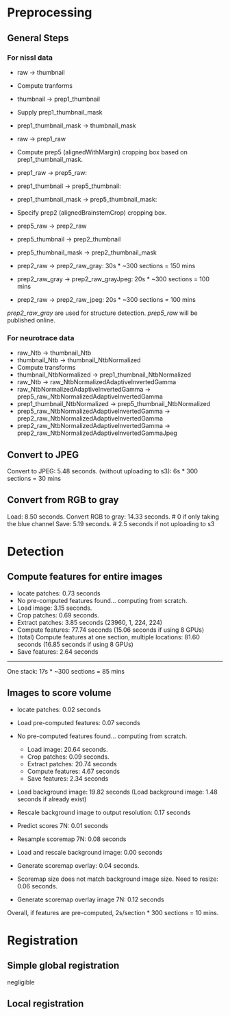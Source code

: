 # Preprocessing

## General Steps

### For nissl data
* raw -> thumbnail
* Compute tranforms
* thumbnail -> prep1_thumbnail
* Supply prep1_thumbnail_mask
* prep1_thumbnail_mask -> thumbnail_mask
* raw -> prep1_raw

* Compute prep5 (alignedWithMargin) cropping box based on prep1_thumbnail_mask.
* prep1_raw -> prep5_raw:
* prep1_thumbnail -> prep5_thumbnail:
* prep1_thumbnail_mask -> prep5_thumbnail_mask:

* Specify prep2 (alignedBrainstemCrop) cropping box.
* prep5_raw -> prep2_raw
* prep5_thumbnail -> prep2_thumbnail
* prep5_thumbnail_mask -> prep2_thumbnail_mask

* prep2_raw -> prep2_raw_gray: 30s * ~300 sections = 150 mins
* prep2_raw_gray -> prep2_raw_grayJpeg: 20s * ~300 sections = 100 mins
* prep2_raw -> prep2_raw_jpeg: 20s * ~300 sections = 100 mins

_prep2_raw_gray_ are used for structure detection.
_prep5_raw_ will be published online.

### For neurotrace data
* raw_Ntb -> thumbnail_Ntb
* thumbnail_Ntb -> thumbnail_NtbNormalized
* Compute transforms
* thumbnail_NtbNormalized -> prep1_thumbnail_NtbNormalized
* raw_Ntb -> raw_NtbNormalizedAdaptiveInvertedGamma
* raw_NtbNormalizedAdaptiveInvertedGamma -> prep5_raw_NtbNormalizedAdaptiveInvertedGamma
* prep1_thumbnail_NtbNormalized -> prep5_thumbnail_NtbNormalized
* prep5_raw_NtbNormalizedAdaptiveInvertedGamma -> prep2_raw_NtbNormalizedAdaptiveInvertedGamma
* prep2_raw_NtbNormalizedAdaptiveInvertedGamma -> prep2_raw_NtbNormalizedAdaptiveInvertedGammaJpeg

## Convert to JPEG
Convert to JPEG: 5.48 seconds. (without uploading to s3): 6s * 300 sections = 30 mins

## Convert from RGB to gray
Load: 8.50 seconds.
Convert RGB to gray: 14.33 seconds. # 0 if only taking the blue channel
Save: 5.19 seconds. # 2.5 seconds if not uploading to s3


# Detection

## Compute features for entire images
* locate patches: 0.73 seconds
* No pre-computed features found... computing from scratch.
* Load image: 3.15 seconds.
* Crop patches: 0.69 seconds.
* Extract patches: 3.85 seconds (23960, 1, 224, 224)
* Compute features: 77.74 seconds (15.06 seconds if using 8 GPUs)
* (total) Compute features at one section, multiple locations: 81.60 seconds (16.85 seconds if using 8 GPUs)
* Save features: 2.64 seconds
-----------------
One stack: 17s * ~300 sections = 85 mins

## Images to score volume

* locate patches: 0.02 seconds

* Load pre-computed features: 0.07 seconds
* No pre-computed features found... computing from scratch.
  * Load image: 20.64 seconds.
  * Crop patches: 0.09 seconds.
  * Extract patches: 20.74 seconds
  * Compute features: 4.67 seconds
  * Save features: 2.34 seconds

* Load background image: 19.82 seconds (Load background image: 1.48 seconds if already exist)
* Rescale background image to output resolution: 0.17 seconds
* Predict scores 7N: 0.01 seconds
* Resample scoremap 7N: 0.08 seconds
* Load and rescale background image: 0.00 seconds
* Generate scoremap overlay: 0.04 seconds.
* Scoremap size does not match background image size. Need to resize: 0.06 seconds.
* Generate scoremap overlay image 7N: 0.12 seconds

Overall, if features are pre-computed, 2s/section * 300 sections = 10 mins.


# Registration

## Simple global registration

negligible

## Local registration



